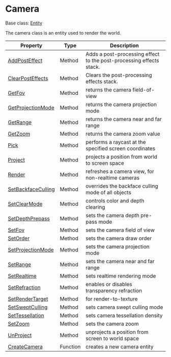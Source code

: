 # Camera

Base class: [Entity](Entity.md)

The camera class is an entity used to render the world.

| Property | Type | Description |
| ----- | ----- | ----- |
| [AddPostEffect](Camera_AddPostEffect.md) | Method | Adds a post-processing effect to the post-processing effects stack. | 
| [ClearPostEffects](ClearPostEffects.md) | Method | Clears the post-processing effects stack. |
| [GetFov](Camera_GetFov.md) | Method | returns the camera field-of-view |
| [GetProjectionMode](Camera_GetProjectionMode.md) | Method | returns the camera projection mode |
| [GetRange](Camera_GetRange.md) | Method | returns the camera near and far range |
| [GetZoom](Camera_GetZoom.md) | Method | returns the camera zoom value |
| [Pick](Camera_Pick.md) | Method | performs a raycast at the specified screen coordinates |
| [Project](Camera_Project.md) | Method | projects a position from world to screen space |
| [Render](Camera_Render.md) | Method | refreshes a camera view, for non-realtime cameras |
| [SetBackfaceCulling](Camera_SetBackfaceCulling.md) | Method | overrides the backface culling mode of all objects |
| [SetClearMode](Camera_SetClearMode.md) | Method | controls color and depth clearing |
| [SetDepthPrepass](Camera_SetDepthPrepass.md) | Method | sets the camera depth pre-pass mode |
| [SetFov](Camera_SetFov.md) | Method | sets the camera field of view |
| [SetOrder](Camera_SetOrder.md) | Method | sets the camera draw order |
| [SetProjectionMode](Camera_SetProjectionMode.md) | Method | sets the camera projection mode |
| [SetRange](Camera_SetRange.md) | Method | sets the camera near and far range |
| [SetRealtime](Camera_SetRealtime.md) | Method | sets realtime rendering mode |
| [SetRefraction](Camera_SetRefraction.md) | Method | enables or disables transparency refraction |
| [SetRenderTarget](Camera_SetRenderTarget.md) | Method | for render-to-texture |
| [SetSweptCulling](Camera_SetSweptCulling.md) | Method | sets camera swept culling mode |
| [SetTessellation](Camera_SetTessellation.md) | Method | sets camera tessellation density |
| [SetZoom](Camera_SetZoom.md) | Method | sets the camera zoom |
| [UnProject](Camera_UnProject.md) | Method | unprojects a position from screen to world space |
| [CreateCamera](CreateCamera.md) | Function | creates a new camera entity |
